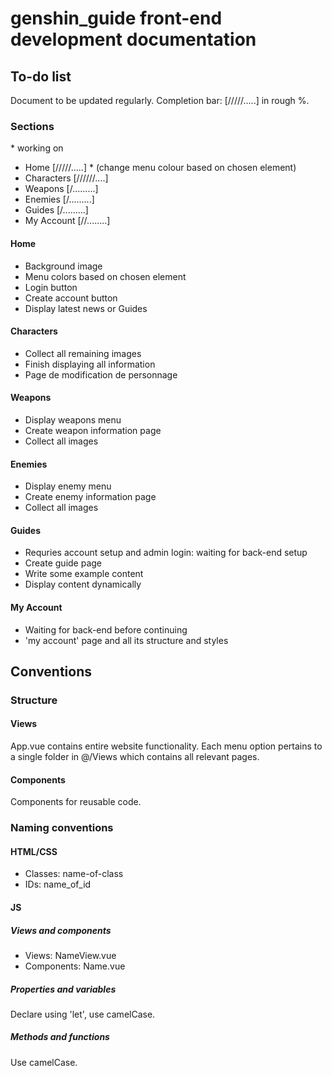 # genshin_guide front-end development documentation

## To-do list

Document to be updated regularly.
Completion bar: [/////.....] in rough %.

### Sections

\* working on

- Home          [/////.....] * (change menu colour based on chosen element)
- Characters    [//////....]
- Weapons       [/.........]
- Enemies       [/.........]
- Guides        [/.........]
- My Account    [//........]

#### Home

- Background image
- Menu colors based on chosen element
- Login button
- Create account button
- Display latest news or Guides

#### Characters

- Collect all remaining images
- Finish displaying all information
- Page de modification de personnage

#### Weapons

- Display weapons menu
- Create weapon information page
- Collect all images

#### Enemies

- Display enemy menu
- Create enemy information page
- Collect all images

#### Guides

- Requries account setup and admin login: waiting for back-end setup
- Create guide page
- Write some example content
- Display content dynamically

#### My Account

- Waiting for back-end before continuing
- 'my account' page and all its structure and styles

## Conventions

### Structure

#### Views

App.vue contains entire website functionality.
Each menu option pertains to a single folder in @/Views which contains all relevant pages.

#### Components

Components for reusable code.

### Naming conventions

#### HTML/CSS

- Classes: name-of-class
- IDs: name_of_id

#### JS

##### Views and components

- Views: NameView.vue
- Components: Name.vue

##### Properties and variables

Declare using 'let', use camelCase.

##### Methods and functions

Use camelCase.
